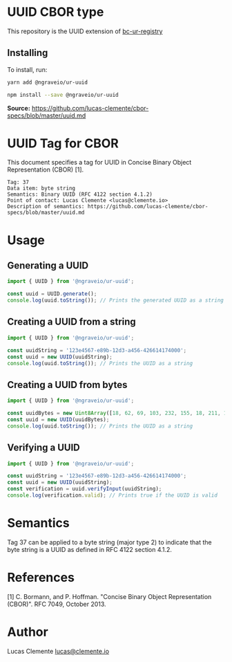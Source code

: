 # UUID CBOR type

This repository is the UUID extension of [bc-ur-registry](https://github.com/KeystoneHQ/ur-registry)

## Installing

To install, run:

```bash
yarn add @ngraveio/ur-uuid
```

```bash
npm install --save @ngraveio/ur-uuid
```

**Source:** https://github.com/lucas-clemente/cbor-specs/blob/master/uuid.md

# UUID Tag for CBOR

This document specifies a tag for UUID in Concise Binary Object Representation (CBOR) [1].

    Tag: 37
    Data item: byte string
    Semantics: Binary UUID (RFC 4122 section 4.1.2)
    Point of contact: Lucas Clemente <lucas@clemente.io>
    Description of semantics: https://github.com/lucas-clemente/cbor-specs/blob/master/uuid.md

# Usage

## Generating a UUID

```typescript
import { UUID } from '@ngraveio/ur-uuid';

const uuid = UUID.generate();
console.log(uuid.toString()); // Prints the generated UUID as a string
```

## Creating a UUID from a string

```typescript
import { UUID } from '@ngraveio/ur-uuid';

const uuidString = '123e4567-e89b-12d3-a456-426614174000';
const uuid = new UUID(uuidString);
console.log(uuid.toString()); // Prints the UUID as a string
```

## Creating a UUID from bytes

```typescript
import { UUID } from '@ngraveio/ur-uuid';

const uuidBytes = new Uint8Array([18, 62, 69, 103, 232, 155, 18, 211, 164, 86, 66, 20, 23, 64, 0]);
const uuid = new UUID(uuidBytes);
console.log(uuid.toString()); // Prints the UUID as a string
```

## Verifying a UUID

```typescript
import { UUID } from '@ngraveio/ur-uuid';

const uuidString = '123e4567-e89b-12d3-a456-426614174000';
const uuid = new UUID(uuidString);
const verification = uuid.verifyInput(uuidString);
console.log(verification.valid); // Prints true if the UUID is valid
```

# Semantics

Tag 37 can be applied to a byte string (major type 2) to indicate that the byte string is a UUID as defined in RFC 4122 section 4.1.2.

# References

[1] C. Bormann, and P. Hoffman. "Concise Binary Object Representation (CBOR)". RFC 7049, October 2013.

# Author

Lucas Clemente <lucas@clemente.io>
